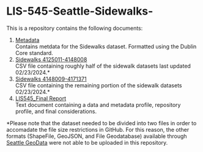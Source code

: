 # LIS-545-Seattle-Sidewalks-
  This is a repository contains the following documents:  
1. [Metadata](https://github.com/y0nkus/LIS-545-Seattle-Sidewalks-/blob/main/Metadata.rtf)  
  Contains metdata for the Sidewalks dataset. Formatted using the Dublin Core standard.  
2. [Sidewalks 4125011-4148008](https://github.com/y0nkus/LIS-545-Seattle-Sidewalks-/blob/main/Sidewalks%204125011-4148008.csv)  
  CSV file containing roughly half of the sidewalk datasets last updated 02/23/2024.*  
3. [Sidewalks 4148009-4171371](https://github.com/y0nkus/LIS-545-Seattle-Sidewalks-/blob/main/Sidewalks4148009-4171371.csv)  
  CSV file containing the remaining portion of the sidewalk datasets 02/23/2024.*  
5. [LIS545_Final Report](https://github.com/y0nkus/LIS-545-Seattle-Sidewalks-/blob/main/LIS545_Final%20Report.docx)     
  Text document containing a data and metadata profile, repository profile, and final considerations.  

*Please note that the dataset needed to be divided into two files in order to accomadate the file size restrictions in GitHub. 
For this reason, the other formats (ShapeFile, GeoJSON, and File Geodatabase) available through [Seattle GeoData](https://data-seattlecitygis.opendata.arcgis.com/datasets/SeattleCityGIS::sidewalks-1/explore) were not able to be uploaded in this repository. 
